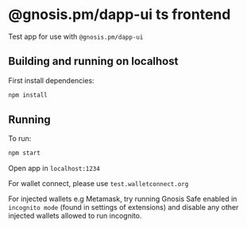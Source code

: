 # @gnosis.pm/dapp-ui ts frontend

Test app for use with `@gnosis.pm/dapp-ui`

## Building and running on localhost

First install dependencies:

```sh
npm install
```

## Running
To run:

```sh
npm start
```

Open app in `localhost:1234`

For wallet connect, please use `test.walletconnect.org`

For injected wallets e.g Metamask, try running Gnosis Safe enabled in `incognito mode` (found in settings of extensions) and disable any other injected wallets allowed to run incognito.
